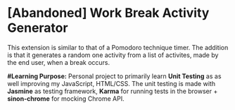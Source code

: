 # [Abandoned] Work Break Activity Generator
This extension is similar to that of a Pomodoro technique timer. The addition is that it generates a random one activity from a list of activites, made by the end user, when a break occurs.

**#Learning Purpose:**
Personal project to primarily learn **Unit Testing** as as well improving my JavaScript, HTML/CSS.
The unit testing is made with **Jasmine** as testing framework, **Karma** for running tests in the browser + **sinon-chrome** for mocking Chrome API.

